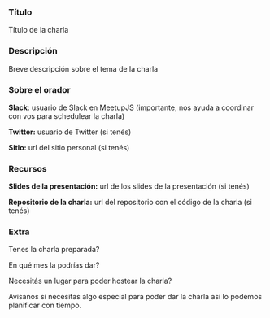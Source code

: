 ### Título
Título de la charla

### Descripción
Breve descripción sobre el tema de la charla

### Sobre el orador
**Slack**: usuario de Slack en MeetupJS (importante, nos ayuda a coordinar con vos para schedulear la charla)

**Twitter:** usuario de Twitter (si tenés)

**Sitio:** url del sitio personal (si tenés)

### Recursos
**Slides de la presentación:** url de los slides de la presentación (si tenés)

**Repositorio de la charla:** url del repositorio con el código de la charla (si tenés)

### Extra
Tenes la charla preparada?

En qué mes la podrías dar?

Necesitás un lugar para poder hostear la charla?

Avisanos si necesitas algo especial para poder dar la charla así lo podemos planificar con tiempo.

